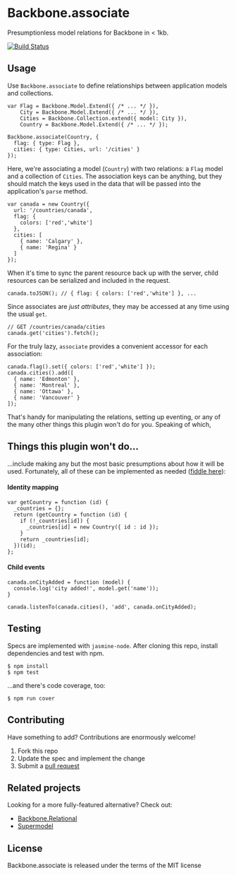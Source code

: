 Backbone.associate 
==================

Presumptionless model relations for Backbone in < 1kb.

[![Build Status](https://travis-ci.org/rjz/backbone-associate.png)](https://travis-ci.org/rjz/backbone-associate)


## Usage

Use `Backbone.associate` to define relationships between application models 
and collections.

    var Flag = Backbone.Model.Extend({ /* ... */ }),
        City = Backbone.Model.Extend({ /* ... */ }),
        Cities = Backbone.Collection.extend({ model: City }),
        Country = Backbone.Model.Extend({ /* ... */ });

    Backbone.associate(Country, {
      flag: { type: Flag },
      cities: { type: Cities, url: '/cities' }
    });

Here, we're associating a model (`Country`) with two relations: a `Flag`
model and a collection of `Cities`. The association keys can be anything,
but they should match the keys used in the data that will be passed into
the application's `parse` method.

    var canada = new Country({
      url: '/countries/canada',
      flag: { 
        colors: ['red','white'] 
      },
      cities: [
        { name: 'Calgary' },
        { name: 'Regina' }
      ]
    });

When it's time to sync the parent resource back up with the server, 
child resources can be serialized and included in the request.

    canada.toJSON(); // { flag: { colors: ['red','white'] }, ...

Since associates are *just attributes*, they may be accessed at any 
time using the usual `get`. 

    // GET /countries/canada/cities
    canada.get('cities').fetch();

For the truly lazy, `associate` provides a convenient accessor for 
each association:

    canada.flag().set({ colors: ['red','white'] });
    canada.cities().add([
      { name: 'Edmonton' },
      { name: 'Montreal' },
      { name: 'Ottawa' },
      { name: 'Vancouver' }
    ]);

That's handy for manipulating the relations, setting up eventing, or 
any of the many other things this plugin won't do for you. Speaking of
which,

## Things this plugin won't do...

...include making any but the most basic presumptions about how it will 
be used. Fortunately, all of these can be implemented as needed 
([fiddle here](http://jsfiddle.net/rjzaworski/79T94/)):

#### Identity mapping

    var getCountry = function (id) {
      _countries = {};
      return (getCountry = function (id) {
        if (!_countries[id]) {
          _countries[id] = new Country({ id : id });
        }
        return _countries[id];
      })(id);
    };

#### Child events

    canada.onCityAdded = function (model) {
      console.log('city added!', model.get('name'));
    }

    canada.listenTo(canada.cities(), 'add', canada.onCityAdded);

## Testing

Specs are implemented with `jasmine-node`. After cloning this repo, 
install dependencies and test with npm.

    $ npm install
    $ npm test

...and there's code coverage, too:

    $ npm run cover

## Contributing

Have something to add? Contributions are enormously welcome!

  1. Fork this repo
  2. Update the spec and implement the change
  3. Submit a [pull request](help.github.com/pull-requests/)

## Related projects

Looking for a more fully-featured alternative? Check out:

  * [Backbone.Relational](https://github.com/PaulUithol/Backbone-relational)
  * [Supermodel](https://github.com/pathable/supermodel)

## License

Backbone.associate is released under the terms of the MIT license


